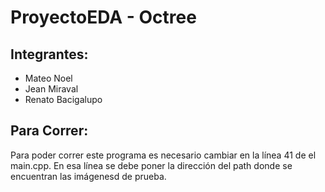 # ProyectoEDA - Octree

## Integrantes:
- Mateo Noel
- Jean Miraval
- Renato Bacigalupo

## Para Correr:
Para poder correr este programa es necesario cambiar en la línea 41 de el main.cpp. En esa línea se debe poner la dirección del path donde se encuentran las imágenesd de prueba.

